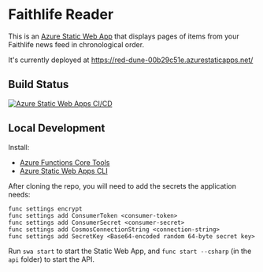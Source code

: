# Faithlife Reader

This is an [Azure Static Web App](https://docs.microsoft.com/en-us/azure/static-web-apps/overview) that displays
pages of items from your Faithlife news feed in chronological order.

It's currently deployed at https://red-dune-00b29c51e.azurestaticapps.net/

## Build Status

[![Azure Static Web Apps CI/CD](https://github.com/bgrainger/FaithlifeReaderStaticWebApp/actions/workflows/azure-static-web-apps.yml/badge.svg)](https://github.com/bgrainger/FaithlifeReaderStaticWebApp/actions/workflows/azure-static-web-apps.yml)

## Local Development

Install:

* [Azure Functions Core Tools](https://github.com/Azure/azure-functions-core-tools)
* [Azure Static Web Apps CLI](https://github.com/Azure/static-web-apps-cli)

After cloning the repo, you will need to add the secrets the application needs:

```
func settings encrypt
func settings add ConsumerToken <consumer-token>
func settings add ConsumerSecret <consumer-secret>
func settings add CosmosConnectionString <connection-string>
func settings add SecretKey <Base64-encoded random 64-byte secret key>
```

Run `swa start` to start the Static Web App, and `func start --csharp` (in the `api` folder) to start the API.
